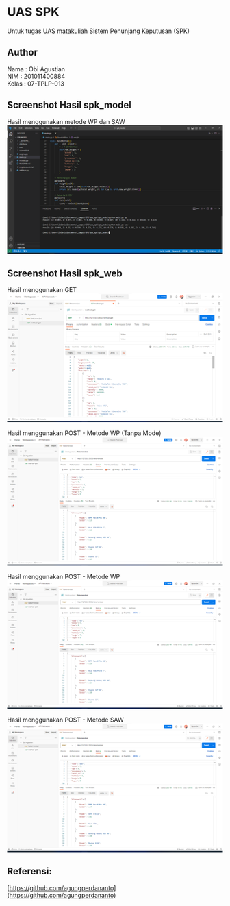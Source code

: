 # UAS SPK
Untuk tugas UAS matakuliah Sistem Penunjang Keputusan (SPK)

## Author
Nama : Obi Agustian<br>
NIM : 201011400884<br>
Kelas : 07-TPLP-013<br>

## Screenshot Hasil spk_model
Hasil menggunakan metode WP dan SAW
<img src='spk_model/screenshot/Hasil WP dan SAW.png' alt='Hasil WP dan SAW'/>

## Screenshot Hasil spk_web
Hasil menggunakan GET
<img src='spk_web/screenshot/Menggunakan Method GET.png' alt='Menggunakan Method GET'/>

Hasil menggunakan POST - Metode WP (Tanpa Mode)
<img src='spk_web/screenshot/Menggunakan POST - Metode WP.png' alt='Metode WP'/>

Hasil menggunakan POST - Metode WP
<img src='spk_web/screenshot/Menggunakan POST - Metode WP.png' alt='Metode WP (Tanpa Mode)'/>

Hasil menggunakan POST - Metode SAW
<img src='spk_web/screenshot/Menggunakan POST - Metode SAW.png' alt='POST - Metode SAW'/>

## Referensi:
[https://github.com/agungperdananto](https://github.com/agungperdananto)
